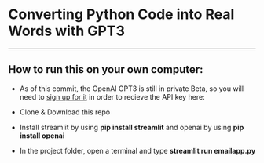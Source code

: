 # Converting Python Code into Real Words with GPT3

_____
## How to run this on your own computer:
* As of this commit, the OpenAI GPT3 is still in private Beta, so you will need to [sign up for it](https://beta.openai.com/) in order to recieve the API key here:

* Clone & Download this repo
* Install streamlit by using **pip install streamlit** and openai by using **pip install openai**
* In the project folder, open a terminal and type **streamlit run emailapp.py**